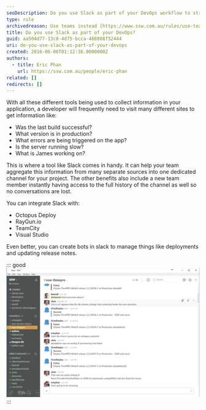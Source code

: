 ```yaml
---
seoDescription: Do you use Slack as part of your DevOps workflow to streamline collaboration and improve team communication?
type: rule
archivedreason: Use teams instead [https://www.ssw.com.au/rules/use-teams](/rules/use-teams)
title: Do you use Slack as part of your DevOps?
guid: aa504d77-13c8-4d75-bcca-468888f52444
uri: do-you-use-slack-as-part-of-your-devops
created: 2016-06-06T01:12:36.0000000Z
authors:
  - title: Eric Phan
    url: https://ssw.com.au/people/eric-phan
related: []
redirects: []
---
```


With all these different tools being used to collect information in your application, a developer will frequently need to visit many different sites to get information like:

<!--endintro-->

- Was the last build successful?
- What version is in production?
- What errors are being triggered on the app?
- Is the server running slow?
- What is James working on?

This is where a tool like Slack comes in handy. It can help your team aggregate this information from many separate sources into one dedicated channel for your project. The other benefits also include a new team member instantly having access to the full history of the channel as well so no conversations are lost.

You can integrate Slack with:

- Octopus Deploy
- RayGun.io
- TeamCity
- Visual Studio

Even better, you can create bots in slack to manage things like deployments and updating release notes.

::: good  
![Good example - One centralized location for team chat, deployment issues, exceptions and TFS changes](2016-06-06_11-22-03.png)  
:::
